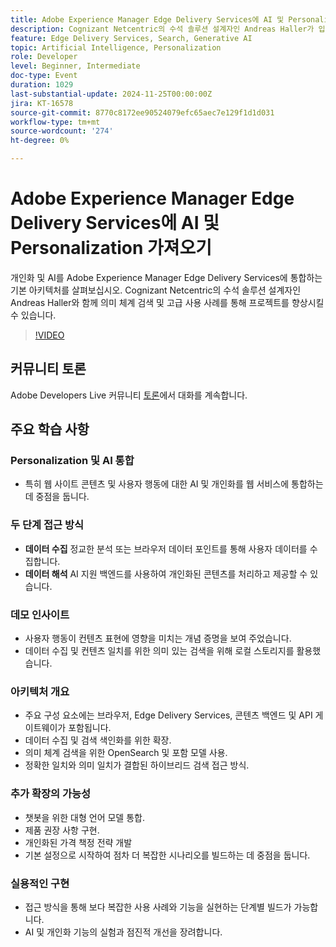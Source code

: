 ```yaml
---
title: Adobe Experience Manager Edge Delivery Services에 AI 및 Personalization 가져오기
description: Cognizant Netcentric의 수석 솔루션 설계자인 Andreas Haller가 입증한 기본 아키텍처, 의미 체계 검색 및 고급 사용 사례를 통해 Adobe Experience Manager Edge Delivery Services에 AI 및 개인화를 통합하는 방법을 알아봅니다.
feature: Edge Delivery Services, Search, Generative AI
topic: Artificial Intelligence, Personalization
role: Developer
level: Beginner, Intermediate
doc-type: Event
duration: 1029
last-substantial-update: 2024-11-25T00:00:00Z
jira: KT-16578
source-git-commit: 8770c8172ee90524079efc65aec7e129f1d1d031
workflow-type: tm+mt
source-wordcount: '274'
ht-degree: 0%

---
```



# Adobe Experience Manager Edge Delivery Services에 AI 및 Personalization 가져오기

개인화 및 AI를 Adobe Experience Manager Edge Delivery Services에 통합하는 기본 아키텍처를 살펴보십시오. Cognizant Netcentric의 수석 솔루션 설계자인 Andreas Haller와 함께 의미 체계 검색 및 고급 사용 사례를 통해 프로젝트를 향상시킬 수 있습니다.

>[!VIDEO](https://video.tv.adobe.com/v/3440405/?learn=on&enablevpops)

## 커뮤니티 토론

Adobe Developers Live 커뮤니티 [토론](https://adobe.ly/3Z0PtJF)에서 대화를 계속합니다.

## 주요 학습 사항

### Personalization 및 AI 통합

* 특히 웹 사이트 콘텐츠 및 사용자 행동에 대한 AI 및 개인화를 웹 서비스에 통합하는 데 중점을 둡니다.

### 두 단계 접근 방식

* **데이터 수집** 정교한 분석 또는 브라우저 데이터 포인트를 통해 사용자 데이터를 수집합니다.
* **데이터 해석** AI 지원 백엔드를 사용하여 개인화된 콘텐츠를 처리하고 제공할 수 있습니다.

### 데모 인사이트

* 사용자 행동이 컨텐츠 표현에 영향을 미치는 개념 증명을 보여 주었습니다.
* 데이터 수집 및 컨텐츠 일치를 위한 의미 있는 검색을 위해 로컬 스토리지를 활용했습니다.

### 아키텍처 개요

* 주요 구성 요소에는 브라우저, Edge Delivery Services, 콘텐츠 백엔드 및 API 게이트웨이가 포함됩니다.
* 데이터 수집 및 검색 색인화를 위한 확장.
* 의미 체계 검색을 위한 OpenSearch 및 포함 모델 사용.
* 정확한 일치와 의미 일치가 결합된 하이브리드 검색 접근 방식.

### 추가 확장의 가능성

* 챗봇을 위한 대형 언어 모델 통합.
* 제품 권장 사항 구현.
* 개인화된 가격 책정 전략 개발
* 기본 설정으로 시작하여 점차 더 복잡한 시나리오를 빌드하는 데 중점을 둡니다.

### 실용적인 구현

* 접근 방식을 통해 보다 복잡한 사용 사례와 기능을 실현하는 단계별 빌드가 가능합니다.
* AI 및 개인화 기능의 실험과 점진적 개선을 장려합니다.
